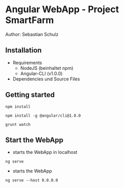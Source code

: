 # Angular WebApp - Project SmartFarm

Author: Sebastian Schulz 

## Installation

* Requirements
	* NodeJS (beinhaltet npm)
	* Angular-CLI (v1.0.0)
* Dependencies und Source Files

## Getting started

```
npm install
```

```
npm install -g @angular/cli@1.0.0
```
	
```
grunt watch
```

## Start the WebApp

* starts the WebApp in localhost
```
ng serve
```
* starts the WebApp
```
ng serve --host 0.0.0.0
```